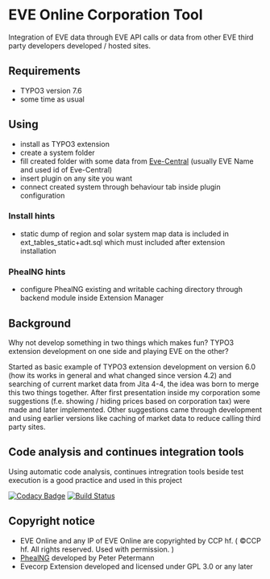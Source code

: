 # EVE Online Corporation Tool

Integration of EVE data through EVE API calls or data from other EVE third party developers developed / hosted sites.

## Requirements

* TYPO3 version 7.6
* some time as usual

## Using

* install as TYPO3 extension
* create a system folder
* fill created folder with some data from [Eve-Central](http://eve-central.com/) (usually EVE Name and used id of Eve-Central)
* insert plugin on any site you want
* connect created system through behaviour tab inside plugin configuration

### Install hints

* static dump of region and solar system map data is included in ext_tables_static+adt.sql which must included after extension installation

### PhealNG hints

* configure PhealNG existing and writable caching directory through backend module inside Extension Manager

## Background

Why not develop something in two things which makes fun? TYPO3 extension development on one side and playing EVE on the other?

Started as basic example of TYPO3 extension development on version 6.0 (how its works in general and what changed since version 4.2) and searching of current market data from Jita 4-4, the idea was born to merge this two things together. After first presentation inside my corporation some suggestions (f.e. showing / hiding prices based on corporation tax) were made and later implemented. Other suggestions came through development and using earlier versions like caching of market data to reduce calling third party sites.

## Code analysis and continues integration tools

Using automatic code analysis, continues intregration tools beside test execution is a good practice and used in this project

[![Codacy Badge](https://api.codacy.com/project/badge/grade/1221c637986c4e939f0a927aeafd46a6)](https://www.codacy.com/app/henning-gerhardt/evecorp)
[![Build Status](https://travis-ci.org/henning-gerhardt/evecorp.svg?branch=master)](https://travis-ci.org/henning-gerhardt/evecorp)

## Copyright notice

* EVE Online and any IP of EVE Online are copyrighted by CCP hf. ( ©CCP hf. All rights reserved. Used with permission. )
* [PhealNG](https://github.com/3rdpartyeve/phealng) developed by Peter Petermann
* Evecorp Extension developed and licensed under GPL 3.0 or any later

